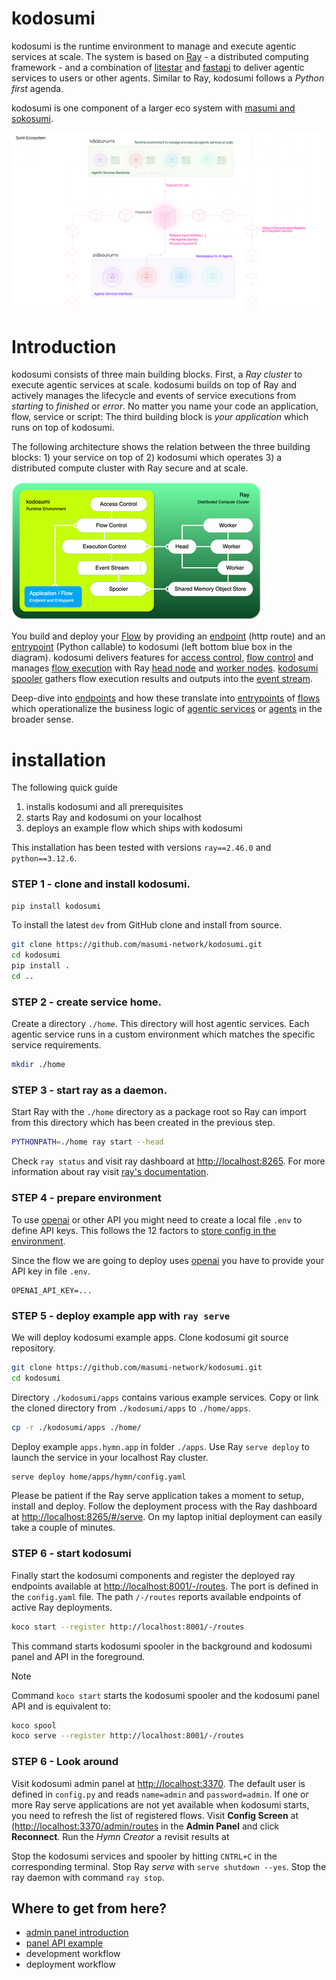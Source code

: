# kodosumi

kodosumi is the runtime environment to manage and execute agentic services at scale. The system is based on [Ray](https://ray.io) - a distributed computing framework - and a combination of [litestar](https://litestar.dev/) and [fastapi](https://fastapi.tiangolo.com/) to deliver agentic services to users or other agents. Similar to Ray, kodosumi follows a _Python first_ agenda.

kodosumi is one component of a larger eco system with [masumi and sokosumi](https://www.masumi.network/).

![Eco System](./docs/assets/ecosystem.png)

# Introduction

kodosumi consists of three main building blocks. First, a _Ray cluster_ to execute agentic services at scale. kodosumi builds on top of Ray and actively manages the lifecycle and events of service executions from _starting_ to _finished_ or _error_. No matter you name your code an application, flow, service or script: The third building block is _your application_ which runs on top of kodosumi.

The following architecture shows the relation between the three building blocks: 1) your service on top of 2) kodosumi which operates 3) a distributed compute cluster with Ray secure and at scale.

[![kodosumi overview](./docs/assets/thumb/architecture.png)](./docs/assets/architecture.png)

You build and deploy your [Flow](./docs/concepts.md#flow) by providing an [endpoint](./docs/concepts.md#endpoint) (http route) and an [entrypoint](./docs/concepts.md#entrypoint) (Python callable) to kodosumi (left bottom blue box in the diagram). kodosumi delivers features for [access control](./docs/api.md#access-control), [flow control](./docs/api.md#flow-control) and manages [flow execution](./docs/api.md#execution-control) with Ray [head node](./docs/concepts.md#ray-head) and [worker nodes](./docs/concepts.md#ray-worker). [kodosumi spooler](./docs/concepts.md#spooler) gathers flow execution results and outputs into the [event stream](./docs/concepts.md#event-stream).

Deep-dive into [endpoints](./docs/concepts.md#endpoint) and how these translate into [entrypoints](./docs/concepts.md#entrypoint) of [flows](#flows) which operationalize the business logic of [agentic services](#agentic-service) or [agents](#agents) in the broader sense.


# installation

The following quick guide

1. installs kodosumi and all prerequisites
2. starts Ray and kodosumi on your localhost
3. deploys an example flow which ships with kodosumi

This installation has been tested with versions `ray==2.46.0` and `python==3.12.6`.

### STEP 1 - clone and install kodosumi.

```bash
pip install kodosumi
```

To install the latest `dev` from GitHub clone and install from source.

```bash
git clone https://github.com/masumi-network/kodosumi.git
cd kodosumi
pip install .
cd ..
```

### STEP 2 - create service home.

Create a directory `./home`. This directory will host agentic services. Each agentic service runs in a custom environment which matches the specific service requirements.

```bash
mkdir ./home
```
### STEP 3 - start ray as a daemon.

Start Ray with the `./home` directory as a package root so Ray can import from this directory which has been created in the previous step.

```bash
PYTHONPATH=./home ray start --head
```

Check `ray status` and visit ray dashboard at [http://localhost:8265](http://localhost:8265). For more information about ray visit [ray's documentation](https://docs.ray.io/en/latest).

### STEP 4 - prepare environment

To use [openai](https://openai.com/) or other API you might need to create a local file `.env` to define API keys. This follows the 12 factors to [store config in the environment](https://12factor.net/config).

Since the flow we are going to deploy uses [openai](https://openai.com/) you have to provide your API key in file `.env`.

```
OPENAI_API_KEY=...
```

### STEP 5 - deploy example app with `ray serve`

We will deploy kodosumi example apps. Clone kodosumi git source repository.


```bash
git clone https://github.com/masumi-network/kodosumi.git
cd kodosumi
```
Directory `./kodosumi/apps` contains various example services. Copy or link the cloned directory from `./kodosumi/apps` to `./home/apps`.

```bash
cp -r ./kodosumi/apps ./home/
```

Deploy example `apps.hymn.app` in folder `./apps`. Use Ray `serve deploy` to launch the service in your localhost Ray cluster.

```bash
serve deploy home/apps/hymn/config.yaml
```

Please be patient if the Ray serve application takes a moment to setup, install and deploy. Follow the deployment process with the Ray dashboard at [http://localhost:8265/#/serve](http://localhost:8265/#/serve). On my laptop initial deployment can easily take a couple of minutes.

### STEP 6 - start kodosumi

Finally start the kodosumi components and register the deployed ray endpoints available at 
[http://localhost:8001/-/routes](http://localhost:8001/-/routes). The port is defined in the `config.yaml` file. The path `/-/routes` reports available endpoints of active Ray deployments. 

```bash
koco start --register http://localhost:8001/-/routes
```

This command starts kodosumi spooler in the background and kodosumi panel and API in the foreground.

> [!NOTE]
> Command `koco start` starts the kodosumi spooler and the kodosumi panel API and is equivalent to:
> ```bash
> koco spool
> koco serve --register http://localhost:8001/-/routes

### STEP 6 - Look around

Visit kodosumi admin panel at [http://localhost:3370](http://localhost:3370). The default user is defined in `config.py` and reads `name=admin` and `password=admin`. If one or more Ray serve applications are not yet available when kodosumi starts, you need to refresh the list of registered flows. Visit **Config Screen** at [(http://localhost:3370/admin/routes](http://localhost:3370/admin/routes) in the **Admin Panel** and click **Reconnect**. Run the _Hymn Creator_ a revisit results at 

Stop the kodosumi services and spooler by hitting `CNTRL+C` in the corresponding terminal. Stop Ray _serve_ with `serve shutdown --yes`. Stop the ray daemon with command `ray stop`.

## Where to get from here?

* [admin panel introduction](./docs/panel.md)
* [panel API example](./docs/api.md)
* development workflow
* deployment workflow
